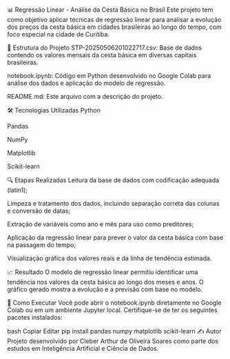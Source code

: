 📊 Regressão Linear - Análise da Cesta Básica no Brasil
Este projeto tem como objetivo aplicar técnicas de regressão linear para analisar a evolução dos preços da cesta básica em cidades brasileiras ao longo do tempo, com foco especial na cidade de Curitiba.

📁 Estrutura do Projeto
STP-20250506201022717.csv: Base de dados contendo os valores mensais da cesta básica em diversas capitais brasileiras.

notebook.ipynb: Código em Python desenvolvido no Google Colab para análise dos dados e aplicação do modelo de regressão.

README.md: Este arquivo com a descrição do projeto.

🛠️ Tecnologias Utilizadas
Python

Pandas

NumPy

Matplotlib

Scikit-learn

🔍 Etapas Realizadas
Leitura da base de dados com codificação adequada (latin1);

Limpeza e tratamento dos dados, incluindo separação correta das colunas e conversão de datas;

Extração de variáveis como ano e mês para uso como preditores;

Aplicação da regressão linear para prever o valor da cesta básica com base na passagem do tempo;

Visualização gráfica dos valores reais e da linha de tendência estimada.

📈 Resultado
O modelo de regressão linear permitiu identificar uma tendência nos valores da cesta básica ao longo dos meses e anos. O gráfico gerado mostra a evolução e a previsão com base no modelo.


🚀 Como Executar
Você pode abrir o notebook.ipynb diretamente no Google Colab ou em um ambiente Jupyter local. Certifique-se de ter os seguintes pacotes instalados:

bash
Copiar
Editar
pip install pandas numpy matplotlib scikit-learn
✍️ Autor
Projeto desenvolvido por Cleber Arthur de Oliveira Soares como parte dos estudos em Inteligência Artificial e Ciência de Dados.
